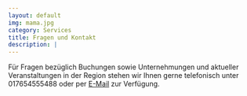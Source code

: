 ```yaml
---
layout: default
img: mama.jpg 
category: Services
title: Fragen und Kontakt
description: |
---
```

Für Fragen bezüglich Buchungen sowie Unternehmungen und aktueller Veranstaltungen in der Region stehen 
wir Ihnen gerne telefonisch unter 017654555488 oder per <a href="mailto:ferienwohnung@naumail.de">E-Mail</a> 
zur Verfügung.

